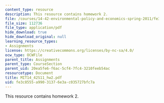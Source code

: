 ```yaml
---
content_type: resource
description: This resource contains homework 2.
file: /courses/14-42-environmental-policy-and-economics-spring-2011/fe3c8555a99031376e3ac035727bfc7a_MIT14_42S11_hw2.pdf
file_size: 112736
file_type: application/pdf
hide_download: true
hide_download_original: null
learning_resource_types:
- Assignments
license: https://creativecommons.org/licenses/by-nc-sa/4.0/
ocw_type: OCWFile
parent_title: Assignments
parent_type: CourseSection
parent_uid: 20ea5fe6-f6ac-5cf4-7fc4-3210feeb54ac
resourcetype: Document
title: MIT14_42S11_hw2.pdf
uid: fe3c8555-a990-3137-6e3a-c035727bfc7a
---
```

This resource contains homework 2.